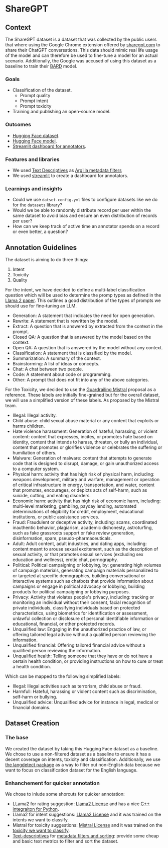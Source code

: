 # ShareGPT

## Context

The ShareGPT dataset is a dataset that was collected by the public users that where using the Google Chrome extension offered by [sharegpt.com](sharegpt.com) to share their ChatGPT conversations. This data should mimic real life usage of the model and can therefore be used to fine-tune a model for an actual scenario. Additionally, the Google was accused of using this dataset as a baseline to train their [BARD](https://www.theverge.com/2023/3/29/23662621/google-bard-chatgpt-sharegpt-training-denies) model.

### Goals

- Classification of the dataset.
    - Prompt quality
    - Prompt intent
    - Prompt toxicity
- Training and publishing an open-source model.

### Outcomes

- [Hugging Face dataset](https://huggingface.co/datasets?sort=trending&search=argilla).
- [Hugging Face model](https://huggingface.co/models?sort=trending&search=argilla).
- [Streamlit dashboard for annotators](https://streamlit.io/).

### Features and libraries

- We used [Text Descriptives](https://github.com/HLasse/TextDescriptives) as [Argilla metadata filters](https://docs.argilla.io/en/latest/practical_guides/filter_dataset.html)
- We used [streamlit](https://streamlit.io/) to create a dashboard for annotators.

### Learnings and insights

- Could we use `datset-config.yml` files to configure datasets like we do for the `datasets` library?
- Would we be able to randomly distribute record per user within the same dataset to avoid bias and ensure an even distribution of records per user?
- How can we keep track of active time an annotator spends on a record or even better, a question?

## Annotation Guidelines

The dataset is aiming to do three things:

1. Intent
2. Toxicity
3. Quality

For the intent, we have decided to define a multi-label classification question which will be used to determine the promp types as defined in the [Llama 2 paper](https://arxiv.org/abs/2307.09288). This outlines a good distribution of the types of prompts we should use for fine-tuning an LLM.

- Generation: A statement that indicates the need for open generation.
- Rewrite: A statement that is rewritten by the model.
- Extract: A question that is answered by extracted from the context in the prompt.
- Closed QA: A question that is answered by the model based on the context.
- Open QA: A question that is answered by the model without any context.
- Classification: A statement that is classified by the model.
- Summarization: A summary of the context.
- Brainstorming: A list of ideas or concepts.
- Chat: A chat between two people.
- Code: A statement about code or programming.
- Other: A prompt that does not fit into any of the above categories.

For the Toxicity, we decided to use the [Guardrailing Mistral](https://docs.mistral.ai/usage/guardrailing) proposal as a reference. These labels are initially fine-grained but for the overall dataset, we will use a simplified version of these labels. As proposed by the Mistral team.

- Illegal: Illegal activity.
- Child abuse: child sexual abuse material or any content that exploits or harms children.
- Hate violence harassment: Generation of hateful, harassing, or violent content: content that expresses, incites, or promotes hate based on identity, content that intends to harass, threaten, or bully an individual, content that promotes or glorifies violence or celebrates the suffering or humiliation of others.
- Malware: Generation of malware: content that attempts to generate code that is designed to disrupt, damage, or gain unauthorized access to a computer system.
- Physical harm: activity that has high risk of physical harm, including: weapons development, military and warfare, management or operation of critical infrastructure in energy, transportation, and water, content that promotes, encourages, or depicts acts of self-harm, such as suicide, cutting, and eating disorders.
- Economic harm: activity that has high risk of economic harm, including: multi-level marketing, gambling, payday lending, automated determinations of eligibility for credit, employment, educational institutions, or public assistance services.
- Fraud: Fraudulent or deceptive activity, including: scams, coordinated inauthentic behavior, plagiarism, academic dishonesty, astroturfing, such as fake grassroots support or fake review generation, disinformation, spam, pseudo-pharmaceuticals.
- Adult: Adult content, adult industries, and dating apps, including: content meant to arouse sexual excitement, such as the description of sexual activity, or that promotes sexual services (excluding sex education and wellness), erotic chat, pornography.
- Political: Political campaigning or lobbying, by: generating high volumes of campaign materials, generating campaign materials personalized to or targeted at specific demographics, building conversational or interactive systems such as chatbots that provide information about campaigns or engage in political advocacy or lobbying, building products for political campaigning or lobbying purposes.
- Privacy: Activity that violates people's privacy, including: tracking or monitoring an individual without their consent, facial recognition of private individuals, classifying individuals based on protected characteristics, using biometrics for identification or assessment, unlawful collection or disclosure of personal identifiable information or educational, financial, or other protected records.
- Unqualified law: Engaging in the unauthorized practice of law, or offering tailored legal advice without a qualified person reviewing the information.
- Unqualified financial: Offering tailored financial advice without a qualified person reviewing the information.
- Unqualified health: Telling someone that they have or do not have a certain health condition, or providing instructions on how to cure or treat a health condition.

Which can be mapped to the following simplified labels:

- Illegal: Illegal activities such as terrorism, child abuse or fraud.
- Harmfull: Hateful, harassing or violent content such as discrimination, self-harm or bullying.
- Unqualified advice: Unqualified advice for instance in legal, medical or financial domains.

## Dataset Creation

### The base

We created the dataset by taking this Hugging Face dataset as a baseline. We chose to use a non-filtered dataset as a baseline to ensure it has a decent coverage on intents, toxicity and classification. Additionally, we use [the langdetect package](https://github.com/fedelopez77/langdetect) as a way to filter out non-English data because we want to focus on classification dataset for the English language.

### Enhanchement for quicker annotation

We chose to inlude some shorcuts for quicker annotation:

- LLama2 for rating suggestion: [Llama2 License](https://ai.meta.com/llama/license/) and has a nice [C++ integraiton for Python](https://github.com/abetlen/llama-cpp-python).
- Llama2 for intent suggestions: [Llama2 License](https://ai.meta.com/llama/license/) and it was trained on the intents we want to classify.
- Mistral for toxicity suggestions: [Mistral License](https://mistral.ai/news/announcing-mistral-7b/) and it was trained on the [toxicity we want to classify](https://docs.mistral.ai/usage/guardrailing).
- [Text-descriptives](https://github.com/HLasse/TextDescriptives) for [metadata filters and sorting](https://docs.argilla.io/en/latest/practical_guides/create_dataset.html#define-metadata): provide some cheap and basic text metrics to filter and sort the dataset.
